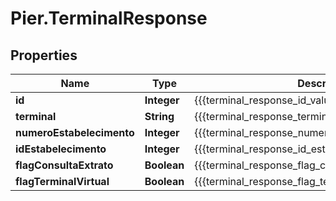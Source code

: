 # Pier.TerminalResponse

## Properties
Name | Type | Description | Notes
------------ | ------------- | ------------- | -------------
**id** | **Integer** | {{{terminal_response_id_value}}} | [optional] 
**terminal** | **String** | {{{terminal_response_terminal_value}}} | [optional] 
**numeroEstabelecimento** | **Integer** | {{{terminal_response_numero_estabelecimento_value}}} | [optional] 
**idEstabelecimento** | **Integer** | {{{terminal_response_id_estabelecimento_value}}} | [optional] 
**flagConsultaExtrato** | **Boolean** | {{{terminal_response_flag_consulta_extrato_value}}} | [optional] 
**flagTerminalVirtual** | **Boolean** | {{{terminal_response_flag_terminal_virtual_value}}} | [optional] 


